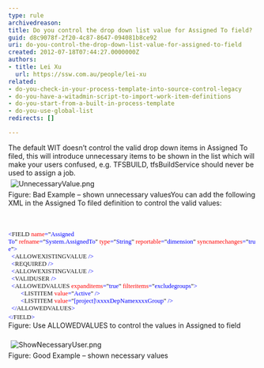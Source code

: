```yaml
---
type: rule
archivedreason: 
title: Do you control the drop down list value for Assigned To field?
guid: d8c9078f-2f20-4c87-8647-094081b8ce92
uri: do-you-control-the-drop-down-list-value-for-assigned-to-field
created: 2012-07-18T07:44:27.0000000Z
authors:
- title: Lei Xu
  url: https://ssw.com.au/people/lei-xu
related:
- do-you-check-in-your-process-template-into-source-control-legacy
- do-you-have-a-witadmin-script-to-import-work-item-definitions
- do-you-start-from-a-built-in-process-template
- do-you-use-global-list
redirects: []

---
```



<p class="MsoListParagraph">The default WIT doesn’t control the valid drop down
items in Assigned To filed, this will introduce unnecessary items to be shown
in the list which will make your users confused, e.g. TFSBUILD, tfsBuildService
should never be used to assign a job.<br><img src="/TFS/RulesToBetterTFSCustomization/PublishingImages/UnnecessaryValue.png" alt="UnnecessaryValue.png" class="ssw-rteStyle-ImageArea" style="margin&#58;5px;" /><br><span class="ssw-rteStyle-FigureBad">Figure&#58; Bad Example – shown unnecessary</span><span class="ssw-rteStyle-FigureBad"> values</span>You can add the following XML in the Assigned To filed definition to control
the valid values​&#58;​​</p>
<br><excerpt class='endintro'></excerpt><br>
<div class="ssw-rteStyle-CodeArea"><span style="font-size&#58;9.5pt;font-family&#58;consolas;color&#58;blue;">&lt;</span><span style="font-size&#58;9.5pt;font-family&#58;consolas;">FIE​LD</span><span style="font-size&#58;9.5pt;font-family&#58;consolas;color&#58;blue;">&#160;</span><span style="font-size&#58;9.5pt;font-family&#58;consolas;color&#58;red;">name</span><span style="font-size&#58;9.5pt;font-family&#58;consolas;color&#58;blue;">=</span><span style="font-size&#58;9.5pt;font-family&#58;consolas;color&#58;black;">&quot;</span><span style="font-size&#58;9.5pt;font-family&#58;consolas;color&#58;blue;">Assigned To</span><span style="font-size&#58;9.5pt;font-family&#58;consolas;color&#58;black;">&quot;</span><span style="font-size&#58;9.5pt;font-family&#58;consolas;color&#58;blue;">&#160;</span><span style="font-size&#58;9.5pt;font-family&#58;consolas;color&#58;red;">refname</span><span style="font-size&#58;9.5pt;font-family&#58;consolas;color&#58;blue;">=</span><span style="font-size&#58;9.5pt;font-family&#58;consolas;color&#58;black;">&quot;</span><span style="font-size&#58;9.5pt;font-family&#58;consolas;color&#58;blue;">System.AssignedTo</span><span style="font-size&#58;9.5pt;font-family&#58;consolas;color&#58;black;">&quot;</span><span style="font-size&#58;9.5pt;font-family&#58;consolas;color&#58;blue;">&#160;</span><span style="font-size&#58;9.5pt;font-family&#58;consolas;color&#58;red;">type</span><span style="font-size&#58;9.5pt;font-family&#58;consolas;color&#58;blue;">=</span><span style="font-size&#58;9.5pt;font-family&#58;consolas;color&#58;black;">&quot;</span><span style="font-size&#58;9.5pt;font-family&#58;consolas;color&#58;blue;">String</span><span style="font-size&#58;9.5pt;font-family&#58;consolas;color&#58;black;">&quot;</span><span style="font-size&#58;9.5pt;font-family&#58;consolas;color&#58;blue;">&#160;</span><span style="font-size&#58;9.5pt;font-family&#58;consolas;color&#58;red;">reportable</span><span style="font-size&#58;9.5pt;font-family&#58;consolas;color&#58;blue;">=</span><span style="font-size&#58;9.5pt;font-family&#58;consolas;color&#58;black;">&quot;</span><span style="font-size&#58;9.5pt;font-family&#58;consolas;color&#58;blue;">dimension</span><span style="font-size&#58;9.5pt;font-family&#58;consolas;color&#58;black;">&quot;</span><span style="font-size&#58;9.5pt;font-family&#58;consolas;color&#58;blue;">&#160;</span><span style="font-size&#58;9.5pt;font-family&#58;consolas;color&#58;red;">syncnamechanges</span><span style="font-size&#58;9.5pt;font-family&#58;consolas;color&#58;blue;">=</span><span style="font-size&#58;9.5pt;font-family&#58;consolas;color&#58;black;">&quot;</span><span style="font-size&#58;9.5pt;font-family&#58;consolas;color&#58;blue;">true</span><span style="font-size&#58;9.5pt;font-family&#58;consolas;color&#58;black;">&quot;</span><span style="font-size&#58;9.5pt;font-family&#58;consolas;color&#58;blue;">&gt;<br></span><span style="font-size&#58;9.5pt;font-family&#58;consolas;color&#58;blue;">&#160; ​</span><span style="font-size&#58;9.5pt;font-family&#58;consolas;color&#58;blue;">&lt;</span><span style="font-size&#58;9.5pt;font-family&#58;consolas;">ALLOWEXISTINGVALUE</span><span style="font-size&#58;9.5pt;font-family&#58;consolas;color&#58;blue;">&#160;/&gt;<br></span><span style="font-size&#58;9.5pt;font-family&#58;consolas;color&#58;blue;">&#160;&#160;​&lt;</span><span style="font-size&#58;9.5pt;font-family&#58;consolas;">REQUIRED</span><span style="font-size&#58;9.5pt;font-family&#58;consolas;color&#58;blue;">&#160;/&gt;<br></span><span style="font-size&#58;9.5pt;font-family&#58;consolas;color&#58;blue;">&#160; &lt;</span><span style="font-size&#58;9.5pt;font-family&#58;consolas;">ALLOWEXISTINGVALUE</span><span style="font-size&#58;9.5pt;font-family&#58;consolas;color&#58;blue;">&#160;/&gt;<br></span><span style="font-size&#58;9.5pt;font-family&#58;consolas;color&#58;blue;">&#160; &lt;</span><span style="font-size&#58;9.5pt;font-family&#58;consolas;">VALIDUSER</span><span style="font-size&#58;9.5pt;font-family&#58;consolas;color&#58;blue;">&#160;/&gt;<br></span><span style="font-size&#58;9.5pt;font-family&#58;consolas;color&#58;blue;">&#160; &lt;</span><span style="font-size&#58;9.5pt;font-family&#58;consolas;">ALLOWEDVALUES</span><span style="font-size&#58;9.5pt;font-family&#58;consolas;color&#58;blue;">&#160;</span><span style="font-size&#58;9.5pt;font-family&#58;consolas;color&#58;red;">expanditems</span><span style="font-size&#58;9.5pt;font-family&#58;consolas;color&#58;blue;">=</span><span style="font-size&#58;9.5pt;font-family&#58;consolas;color&#58;black;">&quot;</span><span style="font-size&#58;9.5pt;font-family&#58;consolas;color&#58;blue;">true</span><span style="font-size&#58;9.5pt;font-family&#58;consolas;color&#58;black;">&quot;</span><span style="font-size&#58;9.5pt;font-family&#58;consolas;color&#58;blue;">&#160;</span><span style="font-size&#58;9.5pt;font-family&#58;consolas;color&#58;red;">filteritems</span><span style="font-size&#58;9.5pt;font-family&#58;consolas;color&#58;blue;">=</span><span style="font-size&#58;9.5pt;font-family&#58;consolas;color&#58;black;">&quot;</span><span style="font-size&#58;9.5pt;font-family&#58;consolas;color&#58;blue;">excludegroups</span><span style="font-size&#58;9.5pt;font-family&#58;consolas;color&#58;black;">&quot;</span><span style="font-size&#58;9.5pt;font-family&#58;consolas;color&#58;blue;">&gt;<br></span><span style="font-size&#58;9.5pt;font-family&#58;consolas;color&#58;blue;">&#160; &#160; &#160; &#160; &lt;</span><span style="font-size&#58;9.5pt;font-family&#58;consolas;">LISTITEM</span><span style="font-size&#58;9.5pt;font-family&#58;consolas;color&#58;blue;">&#160;</span><span style="font-size&#58;9.5pt;font-family&#58;consolas;color&#58;red;">value</span><span style="font-size&#58;9.5pt;font-family&#58;consolas;color&#58;blue;">=</span><span style="font-size&#58;9.5pt;font-family&#58;consolas;color&#58;black;">&quot;</span><span style="font-size&#58;9.5pt;font-family&#58;consolas;color&#58;blue;">Active</span><span style="font-size&#58;9.5pt;font-family&#58;consolas;color&#58;black;">&quot;</span><span style="font-size&#58;9.5pt;font-family&#58;consolas;color&#58;blue;">&#160;/&gt;<br></span><span style="font-size&#58;9.5pt;font-family&#58;consolas;color&#58;blue;">&#160; &#160; &#160; &#160; &lt;</span><span style="font-size&#58;9.5pt;font-family&#58;consolas;">LISTITEM</span><span style="font-size&#58;9.5pt;font-family&#58;consolas;color&#58;blue;">&#160;</span><span style="font-size&#58;9.5pt;font-family&#58;consolas;color&#58;red;">value</span><span style="font-size&#58;9.5pt;font-family&#58;consolas;color&#58;blue;">=</span><span style="font-size&#58;9.5pt;font-family&#58;consolas;color&#58;black;">&quot;</span><span style="font-size&#58;9.5pt;font-family&#58;consolas;color&#58;blue;">[project]\xxxxDepNamexxxxGroup</span><span style="font-size&#58;9.5pt;font-family&#58;consolas;color&#58;black;">&quot;</span><span style="font-size&#58;9.5pt;font-family&#58;consolas;color&#58;blue;">&#160;/&gt;<br></span><span style="font-size&#58;9.5pt;font-family&#58;consolas;color&#58;blue;">&#160; &lt;/</span><span style="font-size&#58;9.5pt;font-family&#58;consolas;">ALLOWEDVALUES</span><span style="font-size&#58;9.5pt;font-family&#58;consolas;color&#58;blue;">&gt;<br></span><span style="font-size&#58;9.5pt;font-family&#58;consolas;color&#58;blue;">&lt;/</span><span style="font-size&#58;9.5pt;font-family&#58;consolas;">FIELD</span><span style="font-size&#58;9.5pt;font-family&#58;consolas;color&#58;blue;">&gt;​</span>&#160;​<span style="color&#58;blue;font-family&#58;consolas;font-size&#58;9.5pt;">&#160; &#160;</span></div>
<div><span class="ssw-rteStyle-FigureNormal">Figure&#58; Use ALLOWEDVALUES to control the values in Assigned to field<br><br><img src="/TFS/RulesToBetterTFSCustomization/PublishingImages/ShowNecessaryUser.png" alt="ShowNecessaryUser.png" class="ssw-rteStyle-ImageArea" style="margin&#58;5px;" /><br><span class="ssw-rteStyle-FigureGood">Figure&#58; Good Example – shown necessary values</span></span></div>


